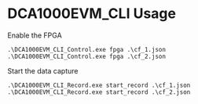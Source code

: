 # DCA1000EVM_CLI Usage

Enable the FPGA

```
.\DCA1000EVM_CLI_Control.exe fpga .\cf_1.json
.\DCA1000EVM_CLI_Control.exe fpga .\cf_2.json
```

Start the data capture

```
.\DCA1000EVM_CLI_Record.exe start_record .\cf_1.json 
.\DCA1000EVM_CLI_Record.exe start_record .\cf_2.json 
```

